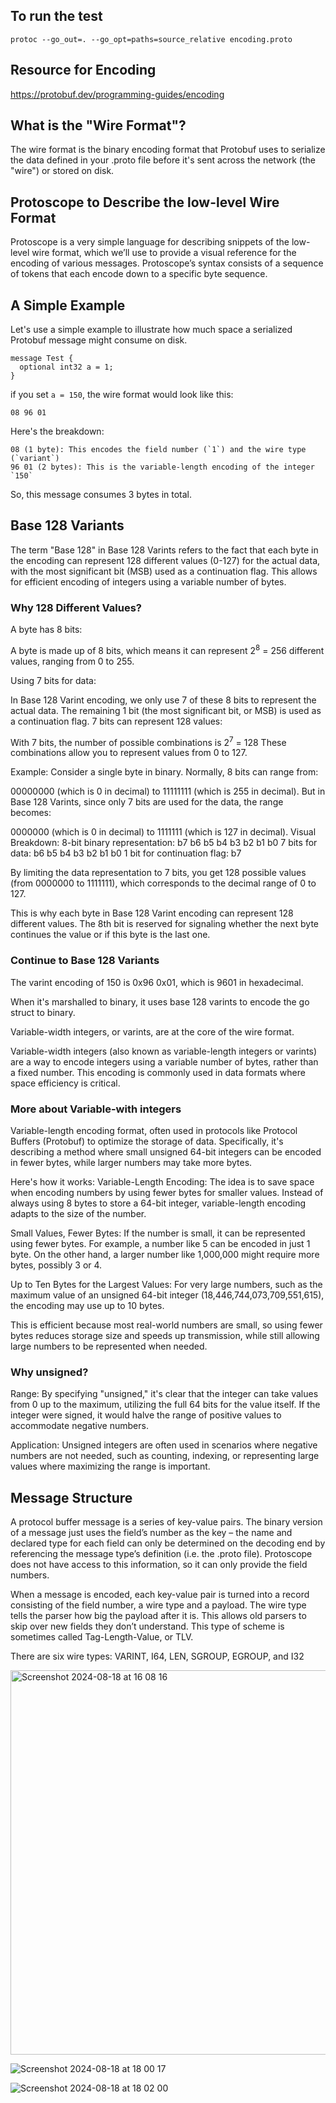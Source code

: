 ## To run the test

```
protoc --go_out=. --go_opt=paths=source_relative encoding.proto
```

## Resource for Encoding
https://protobuf.dev/programming-guides/encoding

## What is the "Wire Format"?
The wire format is the binary encoding format that Protobuf uses to serialize the data defined in your .proto file before it's 
sent across the network (the "wire") or stored on disk.

## Protoscope to Describe the low-level Wire Format

Protoscope is a very simple language for describing snippets of the low-level wire format, which we’ll use to provide a visual reference for the encoding of various messages. Protoscope’s syntax consists of a sequence of tokens that each encode down to a specific byte sequence.

## A Simple Example

Let's use a simple example to illustrate how much space a serialized Protobuf message might
consume on disk.

```
message Test {
  optional int32 a = 1;
}
```

if you set `a = 150`, the wire format would look like this:

```
08 96 01
```

Here's the breakdown:

```
08 (1 byte): This encodes the field number (`1`) and the wire type (`variant`)
96 01 (2 bytes): This is the variable-length encoding of the integer `150`
```

So, this message consumes 3 bytes in total.

## Base 128 Variants

The term "Base 128" in Base 128 Varints refers to the fact that each byte in the encoding can represent 128 different values (0-127) for the actual data, with the most significant bit (MSB) used as a continuation flag. 
This allows for efficient encoding of integers using a variable number of bytes.

### Why 128 Different Values?

A byte has 8 bits:

A byte is made up of 8 bits, which means it can represent 
2<sup>8</sup> = 256 different values, ranging from 0 to 255.

Using 7 bits for data:

In Base 128 Varint encoding, we only use 7 of these 8 bits to represent the actual data.
The remaining 1 bit (the most significant bit, or MSB) is used as a continuation flag.
7 bits can represent 128 values:

With 7 bits, the number of possible combinations is 
2<sup>7</sup> = 128
These combinations allow you to represent values from 0 to 127.

Example:
Consider a single byte in binary. Normally, 8 bits can range from:

00000000 (which is 0 in decimal)
to 11111111 (which is 255 in decimal).
But in Base 128 Varints, since only 7 bits are used for the data, the range becomes:

0000000 (which is 0 in decimal)
to 1111111 (which is 127 in decimal).
Visual Breakdown:
8-bit binary representation: b7 b6 b5 b4 b3 b2 b1 b0
7 bits for data: b6 b5 b4 b3 b2 b1 b0
1 bit for continuation flag: b7

By limiting the data representation to 7 bits, you get 128 possible values (from 0000000 to 1111111), which corresponds to the decimal range of 0 to 127.

This is why each byte in Base 128 Varint encoding can represent 128 different values. The 8th bit is reserved for signaling whether the next byte continues the value or if this byte is the last one.

### Continue to Base 128 Variants

The varint encoding of 150 is 0x96 0x01, which is 9601 in hexadecimal.

When it's marshalled to binary, it uses base 128 varints to encode the go struct to binary.

Variable-width integers, or varints, are at the core of the wire format. 

Variable-width integers (also known as variable-length integers or varints) are a way to encode integers using a variable number of bytes, rather than a fixed number. 
This encoding is commonly used in data formats where space efficiency is critical.

### More about Variable-with integers

Variable-length encoding format, often used in protocols like Protocol Buffers (Protobuf) to optimize the storage of data. Specifically, it's describing a method where small unsigned 64-bit integers 
can be encoded in fewer bytes, while larger numbers may take more bytes.

Here's how it works:
Variable-Length Encoding: The idea is to save space when encoding numbers by using fewer bytes for smaller values. Instead of always using 8 bytes to store a 64-bit integer, variable-length encoding adapts to the size of the number.

Small Values, Fewer Bytes: If the number is small, it can be represented using fewer bytes. For example, a number like 5 can be encoded in just 1 byte. On the other hand, a larger number like 1,000,000 might require more bytes, possibly 3 or 4.

Up to Ten Bytes for the Largest Values: For very large numbers, such as the maximum value of an unsigned 64-bit integer (18,446,744,073,709,551,615), the encoding may use up to 10 bytes.

This is efficient because most real-world numbers are small, so using fewer bytes reduces storage size and speeds up transmission, while still allowing large numbers to be represented when needed.

### Why unsigned? 

Range: By specifying "unsigned," it's clear that the integer can take values from 0 up to the maximum, utilizing the full 64 bits for the value itself. If the integer were signed, it would halve the range of positive values to accommodate negative numbers.

Application: Unsigned integers are often used in scenarios where negative numbers are not needed, such as counting, indexing, or representing large values where maximizing the range is important.

## Message Structure

A protocol buffer message is a series of key-value pairs. The binary version of a message just uses the field’s number as the key – the name and declared type for each field can only be determined on the decoding end by referencing the message type’s definition (i.e. the .proto file). Protoscope does not have access to this information, so it can only provide the field numbers.

When a message is encoded, each key-value pair is turned into a record consisting of the field number, a wire type and a payload. The wire type tells the parser how big the payload after it is. This allows old parsers to skip over new fields they don’t understand. This type of scheme is sometimes called Tag-Length-Value, or TLV.

There are six wire types: VARINT, I64, LEN, SGROUP, EGROUP, and I32

<img width="615" alt="Screenshot 2024-08-18 at 16 08 16" src="https://github.com/user-attachments/assets/e70ce79b-2626-40a1-a769-8d64643bdbb2">

![Screenshot 2024-08-18 at 18 00 17](https://github.com/user-attachments/assets/10624395-562a-4fe1-86b3-dc45a2e63e67)

![Screenshot 2024-08-18 at 18 02 00](https://github.com/user-attachments/assets/c8b53181-d0ed-4308-8c9a-3e3571e552ef)
